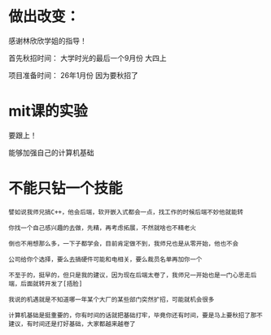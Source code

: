 # 做出改变：

感谢林欣欣学姐的指导！

首先秋招时间： 大学时光的最后一个9月份 大四上

项目准备时间： 26年1月份 因为要秋招了

# mit课的实验
要跟上！

能够加强自己的计算机基础

# 不能只钻一个技能

~~~
譬如说我师兄搞C++，他会后端，软开嵌入式都会一点，找工作的时候后端不妙他就能转
~~~


~~~
你找一个自己感兴趣的去做，先精，再考虑拓展，不然就啥也不精老火
~~~

~~~
倒也不用想那么多，一下子都学会，目前肯定做不到，我师兄也是从零开始，他也不会
~~~

~~~
公司给你个选择，要么去搞硬件可能和电相关，要么裁员名单再加你一个
~~~

~~~
不至于的，挺早的，但只是我的建议，因为现在后端太卷了，我师兄一开始也是一门心思走后端，后面就转开发了[捂脸]
~~~

~~~
我说的机遇就是不知道哪一年某个大厂的某些部门突然扩招，可能就机会很多
~~~

~~~
计算机基础是挺重要的，你有时间的话就把基础打牢，毕竟你还有时间，要是马上要秋招了那不建议，有时间还是打好基础，大家都越来越卷了
~~~

